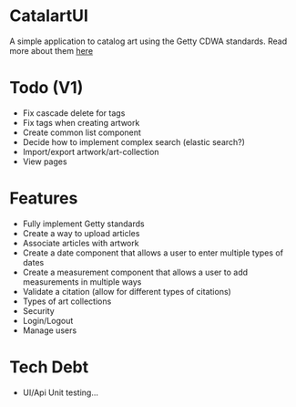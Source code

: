 # CatalartUI

A simple application to catalog art using the Getty CDWA standards. Read more about them [here](http://www.getty.edu/research/publications/electronic_publications/cdwa/introduction.html)

# Todo (V1)

- Fix cascade delete for tags
- Fix tags when creating artwork
- Create common list component
- Decide how to implement complex search (elastic search?)
- Import/export artwork/art-collection
- View pages

# Features

- Fully implement Getty standards
- Create a way to upload articles
- Associate articles with artwork
- Create a date component that allows a user to enter multiple types of dates
- Create a measurement component that allows a user to add measurements in multiple ways
- Validate a citation (allow for different types of citations)
- Types of art collections
- Security
- Login/Logout
- Manage users

# Tech Debt

- UI/Api Unit testing...
